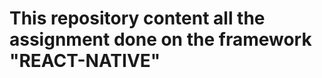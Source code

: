 # This repository content all the assignment done on the framework "REACT-NATIVE"

[ ](./img-loginapp.png)
